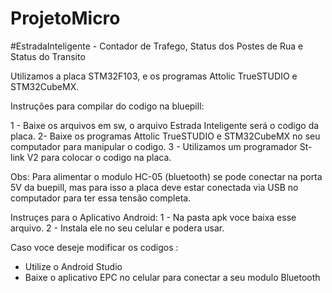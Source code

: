 # ProjetoMicro
#EstradaInteligente - Contador de Trafego, Status dos Postes de Rua e Status do Transito

Utilizamos a placa STM32F103, e os programas Attolic TrueSTUDIO e STM32CubeMX. 

Instruções para compilar do codigo na bluepill:

 1 - Baixe os arquivos em sw, o arquivo Estrada Inteligente será o codigo da placa.
 2- Baixe os programas Attolic TrueSTUDIO e STM32CubeMX no seu computador para manipular o codigo. 
 3 - Utilizamos um programador St-link V2 para colocar o codigo na placa. 

Obs: Para alimentar o modulo HC-05 (bluetooth) se pode conectar na porta 5V da buepill, mas para isso a placa deve estar conectada via USB no computador
para ter essa tensão completa. 

Instruçes para o Aplicativo Android:
  1 - Na pasta apk voce baixa esse arquivo.
  2 - Instala ele no seu celular e podera usar. 

Caso voce deseje modificar os codigos :
- Utilize o Android Studio 
- Baixe o aplicativo EPC no celular para conectar a seu modulo Bluetooth 

